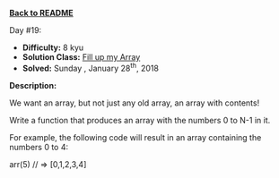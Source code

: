 ﻿<a href=https://github.com/hlais/Kata---a---Day><b>Back to README</b><a>

Day #19: 

* <b>Difficulty:</b> 8 kyu
* <b>Solution Class:</b> [Fill up my Array](Filling%20An%20Array.cs)
* <b>Solved:</b> Sunday , January 28<sup>th</sup>, 2018

<b>Description:</b>

We want an array, but not just any old array, an array with contents!

Write a function that produces an array with the numbers 0 to N-1 in it.

For example, the following code will result in an array containing the numbers 0 to 4:

arr(5) // => [0,1,2,3,4]


